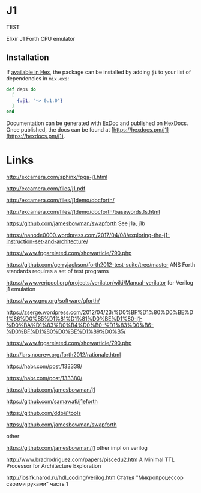 # J1

TEST

Elixir J1 Forth CPU emulator

## Installation

If [available in Hex](https://hex.pm/docs/publish), the package can be installed
by adding `j1` to your list of dependencies in `mix.exs`:

```elixir
def deps do
  [
    {:j1, "~> 0.1.0"}
  ]
end
```

Documentation can be generated with [ExDoc](https://github.com/elixir-lang/ex_doc)
and published on [HexDocs](https://hexdocs.pm). Once published, the docs can
be found at [https://hexdocs.pm/j1](https://hexdocs.pm/j1).

# Links

 http://excamera.com/sphinx/fpga-j1.html

 http://excamera.com/files/j1.pdf

 http://excamera.com/files/j1demo/docforth/

 http://excamera.com/files/j1demo/docforth/basewords.fs.html

 https://github.com/jamesbowman/swapforth See j1a, j1b


 https://nanode0000.wordpress.com/2017/04/08/exploring-the-j1-instruction-set-and-architecture/

 https://www.fpgarelated.com/showarticle/790.php

https://github.com/gerryjackson/forth2012-test-suite/tree/master ANS Forth standards requires a set of test programs

https://www.veripool.org/projects/verilator/wiki/Manual-verilator for Verilog j1 emulation

https://www.gnu.org/software/gforth/

 https://zserge.wordpress.com/2012/04/23/%D0%BF%D1%80%D0%BE%D1%86%D0%B5%D1%81%D1%81%D0%BE%D1%80-j1-%D0%BA%D1%83%D0%B4%D0%B0-%D1%83%D0%B6-%D0%BF%D1%80%D0%BE%D1%89%D0%B5/

 https://www.fpgarelated.com/showarticle/790.php

 http://lars.nocrew.org/forth2012/rationale.html

 https://habr.com/post/133338/
 
 https://habr.com/post/133380/


 https://github.com/jamesbowman/j1
 
 https://github.com/samawati/j1eforth
 
 https://github.com/ddb/j1tools

 https://github.com/jamesbowman/swapforth

 other

 https://github.com/jamesbowman/j1 other impl on verilog

 http://www.bradrodriguez.com/papers/piscedu2.htm A Minimal TTL Processor for Architecture Exploration

 http://iosifk.narod.ru/hdl_coding/verilog.htm Статья "Микропроцессор своими руками" часть 1

 